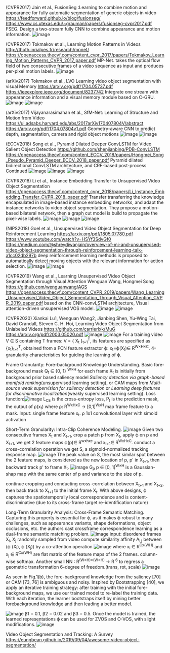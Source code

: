 (CVPR2017) Jain et al., FusionSeg :Learning to combine motion and appearance for fully automatic segmentation of generic objects in video
https://feedforward.github.io/blog/fusionseg/
https://www.cs.utexas.edu/~grauman/papers/fusionseg-cvpr2017.pdf
FSEG. Design a two-stream fully CNN to combine appearance and motion information.
![image](https://user-images.githubusercontent.com/11287531/116865685-391c6e80-ac5e-11eb-96a1-63f567b2de8c.png)

(CVPR2017) Tokmakov et al., Learning Motion Patterns in Videos
http://thoth.inrialpes.fr/research/mpnet/
https://openaccess.thecvf.com/content_cvpr_2017/papers/Tokmakov_Learning_Motion_Patterns_CVPR_2017_paper.pdf
MP-Net. takes the optical flow field of two consecutive frames of a video sequence as input and produces per-pixel motion labels.
![image](https://user-images.githubusercontent.com/11287531/116866023-cc55a400-ac5e-11eb-887f-1f86a470560d.png)

(arXiv2017) Tokmakov et al., LVO Learning video object segmentation with visual Memory
https://arxiv.org/pdf/1704.05737.pdf
https://ieeexplore.ieee.org/document/8237742
Integrate one stream with appearance information and a visual memory module based on C-GRU.
![image](https://user-images.githubusercontent.com/11287531/116866369-64538d80-ac5f-11eb-8095-06cdf2aa4fae.png)
![image](https://user-images.githubusercontent.com/11287531/116866644-e0e66c00-ac5f-11eb-958a-f37262b40604.png)

(arXiv2017) Vijayanarasimahan et al., SfM-Net: Learning of Structure and Motion from Video
https://ui.adsabs.harvard.edu/abs/2017arXiv170407804V/abstract
https://arxiv.org/pdf/1704.07804v1.pdf
Geometry-aware CNN to predict depth, segmentation, camera and rigid object motions
![image](https://user-images.githubusercontent.com/11287531/116867773-c7deba80-ac61-11eb-8529-835c21cb0646.png)
![image](https://user-images.githubusercontent.com/11287531/116867814-d2994f80-ac61-11eb-9046-74c73f81148f.png)

(ECCV2018) Song et al., Pyramid Dilated Deeper ConvLSTM for Video Salient Object Detection
https://github.com/shenjianbing/PDB-ConvLSTM
https://openaccess.thecvf.com/content_ECCV_2018/papers/Hongmei_Song_Pseudo_Pyramid_Deeper_ECCV_2018_paper.pdf
Pyramid dilated bidirectional ConvLSTM architecture, and CRF-based post-process Continued
![image](https://user-images.githubusercontent.com/11287531/116868153-5eab7700-ac62-11eb-90bb-e8a50ae19804.png)
![image](https://user-images.githubusercontent.com/11287531/116868176-6bc86600-ac62-11eb-9e1f-a839c076456a.png)
![image](https://user-images.githubusercontent.com/11287531/116868190-75ea6480-ac62-11eb-8af5-deee86e3d61a.png)

(CVPR2018) Li et al., Instance Embedding Transfer to Unsupervised Video Object Segmentation
https://openaccess.thecvf.com/content_cvpr_2018/papers/Li_Instance_Embedding_Transfer_CVPR_2018_paper.pdf
Transfer transferring the knowledge encapsulated in image-based instance embedding networks, and adapt the instance networks to video object segmentation. They propose a motion-based bilateral network, then a graph cut model is build to propagate the pixel-wise labels.
![image](https://user-images.githubusercontent.com/11287531/116868417-dda0af80-ac62-11eb-8d84-2d5922a5db44.png)
![image](https://user-images.githubusercontent.com/11287531/116868463-ee512580-ac62-11eb-9c0c-ca932b14e900.png)
![image](https://user-images.githubusercontent.com/11287531/116868483-f4df9d00-ac62-11eb-93f3-f8e6fd14a2e2.png)


(NIPS2018) Goel et al., Unsupervised Video Object Segmentation for Deep Reinforcement Learning
https://arxiv.org/pdf/1805.07780.pdf
https://www.youtube.com/watch?v=HSYf3SdvGf0
https://medium.com/@shreydiwanjain/overview-of-mi-and-unsupervised-video-object-segmentation-through-reinforcement-learning-talk-a1cc02db297b
deep reinforcement learning methods is proposed to automatically detect moving objects with the relevant information for action selection.
![image](https://user-images.githubusercontent.com/11287531/116868820-9b2ba280-ac63-11eb-80a9-85e7979bd826.png)
![image](https://user-images.githubusercontent.com/11287531/116868845-a54da100-ac63-11eb-81b6-2521b8e6c084.png)


(CVPR2019) Wang et al., Learning Unsupervised Video Object Segmentation through Visual Attention
Wenguan Wang, Hongmei Song
https://github.com/wenguanwang/AGS
https://openaccess.thecvf.com/content_CVPR_2019/papers/Wang_Learning_Unsupervised_Video_Object_Segmentation_Through_Visual_Attention_CVPR_2019_paper.pdf
based on the CNN-convLSTM architecture, Visual attention-driven unsupervised VOS model.
![image](https://user-images.githubusercontent.com/11287531/116980492-675f8400-ad1a-11eb-81cf-5f9c9c070be3.png)
![image](https://user-images.githubusercontent.com/11287531/116980550-79412700-ad1a-11eb-9572-88c4e5124409.png)


(CVPR2020) Xiankai Lu1, Wenguan Wang2, Jianbing Shen, Yu-Wing Tai, David Crandall, Steven C. H. Hoi, Learning Video Object Segmentation from Unlabeled Videos
https://github.com/carrierlxk/MuG
https://arxiv.org/pdf/2003.05020.pdf
![image](https://user-images.githubusercontent.com/11287531/117253345-3bb7d780-ae9b-11eb-9d74-97921440509a.png)
![image](https://user-images.githubusercontent.com/11287531/117253403-4a05f380-ae9b-11eb-8446-3e9f4ea446c5.png)
For a training video V ∈ S containing T frames: V = { X<sub>t</sub> }<sub>t=1</sub><sup>T</sup>, its features are specified as {x<sub>t</sub>}<sub>t=1</sub><sup>T</sup>, obtained from a FCN feature extractor ϕ: x<sub>t</sub>=ϕ(X<sub>t</sub>)∈ R<sup>W×H×C</sup>. 4-granularity characteristics for guiding the learning of ϕ.

Frame Granularity: Fore-background Knowledge Understanding. Basic fore-background mask Q<sub>t</sub> ∈ {0, 1} <sup>W×H</sup> for each frame X<sub>t</sub> is initially from background prior based saliency model <i>Saliency detection via graph-based manifold ranking</i>(unsupervised learning setting), or CAM maps from  <i>Multi-source weak supervision for saliency detection</i> or <i>Learning deep features for discriminative localization</i>(weakly supervised learning setting). 
Loss function:![image](https://user-images.githubusercontent.com/11287531/117277225-c3a9db80-aeb3-11eb-8a7d-c24d3f532b91.png)
L<sub>CE</sub> is the cross-entropy loss, P<sub>t</sub> is the prediction mask, the output of ρ(x<sub>t</sub>) where ρ: R<sup>WxHxC</sup> → [0,1]<sup>WxH</sup> map frame feature to a mask. Input: single frame feature x<sub>t</sub>. ρ 1x1 convolutional layer with simoid activation

Short-Term Granularity:  Intra-Clip Coherence Modeling. 
![image](https://user-images.githubusercontent.com/11287531/117253428-51c59800-ae9b-11eb-8f18-02fec260669d.png)
Given two consecutive frames X<sub>t</sub> and X<sub>t+1</sub>, crop a patch p from X<sub>t</sub>, apply ϕ on p and X<sub>t+1</sub>, we get 2 feature maps ϕ(p)∈ R<sup>wxhxc</sup> and x<sub>t+1</sub>∈ R<sup>WxHxC</sup>. conduct a cross-correlation operation we get S, a sigmoid-normalized tracking response map.
![image](https://user-images.githubusercontent.com/11287531/117285063-ad078280-aebb-11eb-9fca-da53ba6a3aaf.png)
The peak value on S, the most similar spot between the 2 feature maps, is considered as the new location of p, p' in X<sub>t+1</sub>, then backward track p' to frame X<sub>t</sub>. 
![image](https://user-images.githubusercontent.com/11287531/117288440-9d8a3880-aebf-11eb-8a6f-237c34ad59b8.png)
G<sub>p</sub> p ∈ [0, 1]<sup>W×H</sup> is a Gaussian-shap map with the same center of p and variance to the size of p.

continue cropping and conducting cross-correlation between X<sub>t+1</sub> and X<sub>t+2</sub>, then back track to X<sub>t+1</sub> to the initial frame X<sub>t</sub>.
With above designs, ϕ captures the spatiotemporally local correspondence and is content-discriminative
(due to its cross-frame target re-identification nature)

Long-Term Granularity Analysis: Cross-Frame Semantic Matching. Capturing this property is essential for ϕ, as it makes ϕ robust to many challenges, such as appearance variants, shape deformations, object occlusions, etc. the authors cast crossframe correspondence learning as a dual-frame semantic
matching problem.
![image](https://user-images.githubusercontent.com/11287531/117253476-5b4f0000-ae9b-11eb-9a07-15d684573b64.png)
input: disordered frames X<sub>i</sub>, X<sub>j</sub> randomly sampled from video
compute similarity affinity A<sub>i,j</sub> between (ϕ (X<sub>i</sub>), ϕ (X<sub>j</sub>)) by a co-attention operation
![image](https://user-images.githubusercontent.com/11287531/117290365-d3c8b780-aec1-11eb-86fa-d37da5ce093a.png)
where x<sub>i</sub> ∈ R<sup>Cx(WH)</sup> and x<sub>j</sub> ∈ R<sup>Cx(WH)</sup> are flat matrix of the feature maps of the 2 frames.
column-wise softmax.
Another small NN : R<sup>(W×H)×(W×H)</sup> → R <sup>6</sup> to regress a geometric transformation 6-degree of freedom.(trans, rot, scale)
![image](https://user-images.githubusercontent.com/11287531/117291498-32dafc00-aec3-11eb-9297-626f10592102.png)


As seen in Fig.1(b), the fore-background knowledge from the saliency [70] or
CAM [73, 76] is ambiguous and noisy. Inspired by Bootstrapping [40], we apply an iterative training strategy: after training with the initial fore-background maps, we use our trained model to re-label the training data. With each
iteration, the learner bootstraps itself by mining better forebackground knowledge and then leading a better model.

![image](https://user-images.githubusercontent.com/11287531/117292266-1ab7ac80-aec4-11eb-8c65-79f5f23a9895.png)
β1 = 0.1, β2 = 0.02 and β3 = 0.5.
Once the model is trained, the learned representations ϕ can be used for ZVOS and O-VOS, with slight modifications.
![image](https://user-images.githubusercontent.com/11287531/117292587-81d56100-aec4-11eb-8aa0-b163838ed868.png)


Video Object Segmentation and Tracking: A Survey
https://eungbean.github.io/2019/09/04/awesome-video-object-segmentation/
